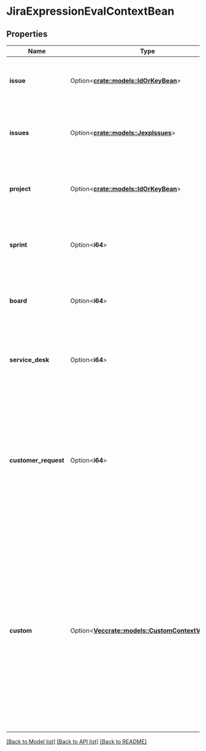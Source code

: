 # JiraExpressionEvalContextBean

## Properties

Name | Type | Description | Notes
------------ | ------------- | ------------- | -------------
**issue** | Option<[**crate::models::IdOrKeyBean**](IdOrKeyBean.md)> | The issue that is available under the `issue` variable when evaluating the expression. | [optional]
**issues** | Option<[**crate::models::JexpIssues**](JexpIssues.md)> | The collection of issues that is available under the `issues` variable when evaluating the expression. | [optional]
**project** | Option<[**crate::models::IdOrKeyBean**](IdOrKeyBean.md)> | The project that is available under the `project` variable when evaluating the expression. | [optional]
**sprint** | Option<**i64**> | The ID of the sprint that is available under the `sprint` variable when evaluating the expression. | [optional]
**board** | Option<**i64**> | The ID of the board that is available under the `board` variable when evaluating the expression. | [optional]
**service_desk** | Option<**i64**> | The ID of the service desk that is available under the `serviceDesk` variable when evaluating the expression. | [optional]
**customer_request** | Option<**i64**> | The ID of the customer request that is available under the `customerRequest` variable when evaluating the expression. This is the same as the ID of the underlying Jira issue, but the customer request context variable will have a different type. | [optional]
**custom** | Option<[**Vec<crate::models::CustomContextVariable>**](CustomContextVariable.md)> | Custom context variables and their types. These variable types are available for use in a custom context:   *  `user`: A [user](https://developer.atlassian.com/cloud/jira/platform/jira-expressions-type-reference#user) specified as an Atlassian account ID.  *  `issue`: An [issue](https://developer.atlassian.com/cloud/jira/platform/jira-expressions-type-reference#issue) specified by ID or key. All the fields of the issue object are available in the Jira expression.  *  `json`: A JSON object containing custom content.  *  `list`: A JSON list of `user`, `issue`, or `json` variable types. | [optional]

[[Back to Model list]](../README.md#documentation-for-models) [[Back to API list]](../README.md#documentation-for-api-endpoints) [[Back to README]](../README.md)


